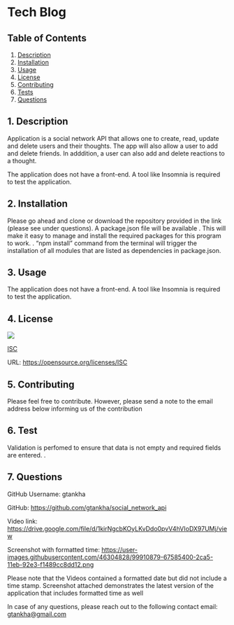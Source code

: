 # Tech Blog


  ## Table of Contents

  1. [Description](#description)
  2. [Installation](#installation)
  3. [Usage](#usage)
  4. [License](#license)
  5. [Contributing](#contributing)
  6. [Tests](#tests)
  7. [Questions](#questions)


  <a name="description"></a>
  ## 1. Description

  Application is a social network API that allows one to create, read, update and delete users and their thoughts. The app will also allow a user to add and delete friends. In adddition, a user can also add and delete reactions to a thought.

  The application does not have a front-end. A tool like Insomnia is required to test the application. 

  <a name="installation"></a> 
  ## 2. Installation

 Please go ahead and clone or download the repository provided in the link (please see under questions).  A package.json file will be available . This will make it easy to manage and install the required packages for this program to work. . “npm install” command from the terminal will trigger the installation of all modules that are listed as dependencies in package.json.

  <a name="usage"></a> 
  ## 3. Usage

  The application does not have a front-end. A tool like Insomnia is required to test the application.

  <a name="license"></a> 
  ## 4. License
   ![](https://img.shields.io/badge/License-ISC-blue.svg)
  
  [ISC](https://opensource.org/licenses/ISC)

  URL: https://opensource.org/licenses/ISC

  <a name="contributing"></a>
  ## 5. Contributing
    
  Please feel free to contribute. However, please send a note to the email address below informing us of the contribution

  <a name="tests"></a> 
  ## 6. Test
      
  Validation is perfomed to ensure that data is not empty and required fields are entered. .

  <a name="questions"></a> 
  ## 7. Questions
  
  GitHub Username: gtankha

  GitHub: https://github.com/gtankha/social_network_api

 Video link: https://drive.google.com/file/d/1kirNgcbKOyLKvDdo0pvV4hVIoDX97UMj/view

Screenshot with formatted time: https://user-images.githubusercontent.com/46304828/99910879-67585400-2ca5-11eb-92e3-f1489cc8dd12.png

Please note that the Videos contained a formatted date but did not include a time stamp. Screenshot attached demonstrates the latest version of the application that includes formatted time as well

In case of any questions, please reach out to the following contact email: gtankha@gmail.com




